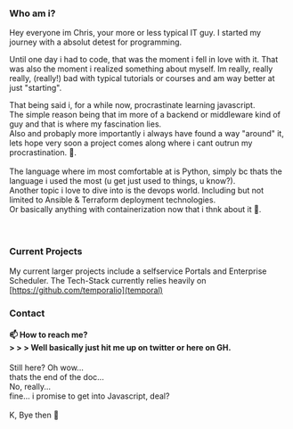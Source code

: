 ### Who am i?
Hey everyone im Chris, your more or less typical IT guy.
I started my journey with a absolut detest for programming.

Until one day i had to code, that was the moment i fell in love with it.
That was also the moment i realized something about myself.
Im really, really really, (really!) bad with typical tutorials or courses and am way better at just "starting".

That being said i, for a while now, procrastinate learning javascript.<br>The simple reason being that im more of a backend or middleware kind of guy and that is where my fascination lies.<br>Also and probaply more importantly i always have found a way "around" it, lets hope very soon a project comes along where i cant outrun my procrastination. :shrug:.<br><br>The language where im most comfortable at is Python, simply bc thats the language i used the most (u get just used to things, u know?).
<br>Another topic i love to dive into is the devops world. Including but not limited to Ansible  & Terraform deployment technologies.<br>Or basically anything with containerization now that i thnk about it 👀.<br><br><br>


### Current Projects

My current larger projects include a selfservice Portals and Enterprise Scheduler.
The Tech-Stack currently relies heavily on [https://github.com/temporalio](temporal)


### Contact

#### 📫 How to reach me?<br> > > > Well basically just hit me up on twitter or here on GH.


Still here? Oh wow...<br>thats the end of the doc... <br>No, really...<br>fine... i promise to get into Javascript, deal?<br><br>
K, Bye then :wave:


<!---
CHSchuepfer/CHSchuepfer is a ✨ special ✨ repository because its `README.md` (this file) appears on your GitHub profile.
You can click the Preview link to take a look at your changes.
--->
